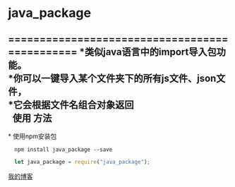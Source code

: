 # java_package
==============================================
*类似java语言中的import导入包功能。<br/>
*你可以一键导入某个文件夹下的所有js文件、json文件，</br>
*它会根据文件名组合对象返回</br>
 
使用 方法
---------------
* 使用npm安装包
```shell
  npm install java_package --save
```
```javascript
  let java_package = require("java_package");
```
[我的博客](http://www.cnblogs.com/ztfjs/) 

